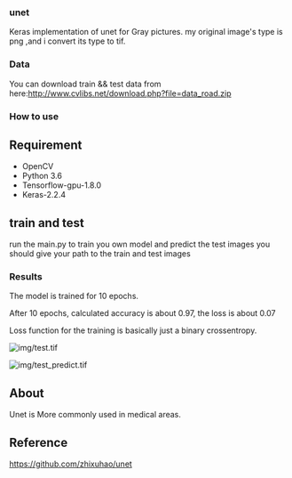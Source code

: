 ### unet
Keras implementation of unet for Gray pictures.
my original image's type is png ,and i convert its type to tif.
### Data
You can download train && test data from here:http://www.cvlibs.net/download.php?file=data_road.zip

### How to use
## Requirement
- OpenCV
- Python 3.6
- Tensorflow-gpu-1.8.0
- Keras-2.2.4
## train and test 
run the main.py to train you own model and predict the test images
you should give your path to the train and test images 

### Results
The model is trained for 10 epochs.

After 10 epochs, calculated accuracy is about 0.97, the loss is about 0.07

Loss function for the training is basically just a binary crossentropy.

![img/test.tif](https://github.com/wuyang0329/unet/img/test.tif)

![img/test_predict.tif](https://github.com/wuyang0329/unet/img/test_predict.tif)


## About
Unet is More commonly used in medical areas.

## Reference
https://github.com/zhixuhao/unet


